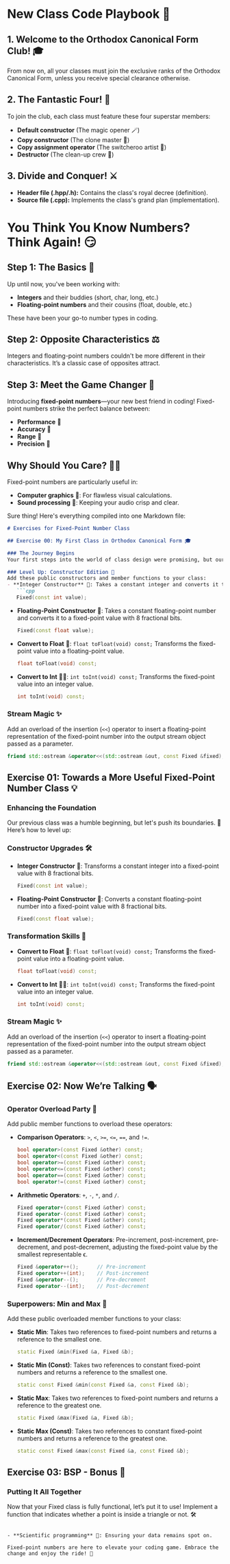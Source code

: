 # New Class Code Playbook 🎉

## 1. Welcome to the Orthodox Canonical Form Club! 🎓
From now on, all your classes must join the exclusive ranks of the Orthodox Canonical Form, unless you receive special clearance otherwise.

## 2. The Fantastic Four! 👑
To join the club, each class must feature these four superstar members:
- **Default constructor** (The magic opener 🪄)
- **Copy constructor** (The clone master 🧬)
- **Copy assignment operator** (The switcheroo artist 🔄)
- **Destructor** (The clean-up crew 🧹)

## 3. Divide and Conquer! ⚔️
- **Header file (.hpp/.h):** Contains the class's royal decree (definition).
- **Source file (.cpp):** Implements the class's grand plan (implementation).

# You Think You Know Numbers? Think Again! 😏

## Step 1: The Basics 🤔
Up until now, you've been working with:
- **Integers** and their buddies (short, char, long, etc.)
- **Floating-point numbers** and their cousins (float, double, etc.)

These have been your go-to number types in coding.

## Step 2: Opposite Characteristics ⚖️
Integers and floating-point numbers couldn't be more different in their characteristics. It’s a classic case of opposites attract.

## Step 3: Meet the Game Changer 🚀
Introducing **fixed-point numbers**—your new best friend in coding! Fixed-point numbers strike the perfect balance between:
- **Performance** 💨
- **Accuracy** 🎯
- **Range** 📏
- **Precision** 🔬

## Why Should You Care? 🤷‍♂️
Fixed-point numbers are particularly useful in:
- **Computer graphics** 🎨: For flawless visual calculations.
- **Sound processing** 🎵: Keeping your audio crisp and clear.


Sure thing! Here's everything compiled into one Markdown file:

```markdown
# Exercises for Fixed-Point Number Class

## Exercise 00: My First Class in Orthodox Canonical Form 🎓

### The Journey Begins
Your first steps into the world of class design were promising, but our class currently represents a grand total of... 0.0. 🥲 Time to spice things up! 🌶️

### Level Up: Constructor Edition 🚀
Add these public constructors and member functions to your class:
- **Integer Constructor** 🧮: Takes a constant integer and converts it to a fixed-point value with 8 fractional bits.
   ```cpp
   Fixed(const int value);
   ```
- **Floating-Point Constructor** 🌊: Takes a constant floating-point number and converts it to a fixed-point value with 8 fractional bits.
   ```cpp
   Fixed(const float value);
   ```
- **Convert to Float** 🧊: `float toFloat(void) const;` Transforms the fixed-point value into a floating-point value.
   ```cpp
   float toFloat(void) const;
   ```
- **Convert to Int** 🏃‍♂️: `int toInt(void) const;` Transforms the fixed-point value into an integer value.
   ```cpp
   int toInt(void) const;
   ```

### Stream Magic ✨
Add an overload of the insertion (`<<`) operator to insert a floating-point representation of the fixed-point number into the output stream object passed as a parameter.
   ```cpp
   friend std::ostream &operator<<(std::ostream &out, const Fixed &fixed);
   ```

## Exercise 01: Towards a More Useful Fixed-Point Number Class 💡

### Enhancing the Foundation
Our previous class was a humble beginning, but let's push its boundaries. 🌟 Here’s how to level up:

### Constructor Upgrades 🛠️
- **Integer Constructor** 🧮: Transforms a constant integer into a fixed-point value with 8 fractional bits.
   ```cpp
   Fixed(const int value);
   ```
- **Floating-Point Constructor** 🌊: Converts a constant floating-point number into a fixed-point value with 8 fractional bits.
   ```cpp
   Fixed(const float value);
   ```

### Transformation Skills 🔄
- **Convert to Float** 🧊: `float toFloat(void) const;` Transforms the fixed-point value into a floating-point value.
   ```cpp
   float toFloat(void) const;
   ```
- **Convert to Int** 🏃‍♂️: `int toInt(void) const;` Transforms the fixed-point value into an integer value.
   ```cpp
   int toInt(void) const;
   ```

### Stream Magic ✨
Add an overload of the insertion (`<<`) operator to insert a floating-point representation of the fixed-point number into the output stream object passed as a parameter.
   ```cpp
   friend std::ostream &operator<<(std::ostream &out, const Fixed &fixed);
   ```

## Exercise 02: Now We’re Talking 🗣️

### Operator Overload Party 🎉
Add public member functions to overload these operators:
- **Comparison Operators**: `>`, `<`, `>=`, `<=`, `==`, and `!=`.
   ```cpp
   bool operator>(const Fixed &other) const;
   bool operator<(const Fixed &other) const;
   bool operator>=(const Fixed &other) const;
   bool operator<=(const Fixed &other) const;
   bool operator==(const Fixed &other) const;
   bool operator!=(const Fixed &other) const;
   ```
- **Arithmetic Operators**: `+`, `-`, `*`, and `/`.
   ```cpp
   Fixed operator+(const Fixed &other) const;
   Fixed operator-(const Fixed &other) const;
   Fixed operator*(const Fixed &other) const;
   Fixed operator/(const Fixed &other) const;
   ```
- **Increment/Decrement Operators**: Pre-increment, post-increment, pre-decrement, and post-decrement, adjusting the fixed-point value by the smallest representable ϵ.
   ```cpp
   Fixed &operator++();      // Pre-increment
   Fixed operator++(int);    // Post-increment
   Fixed &operator--();      // Pre-decrement
   Fixed operator--(int);    // Post-decrement
   ```

### Superpowers: Min and Max 🏅
Add these public overloaded member functions to your class:
- **Static Min**: Takes two references to fixed-point numbers and returns a reference to the smallest one.
   ```cpp
   static Fixed &min(Fixed &a, Fixed &b);
   ```
- **Static Min (Const)**: Takes two references to constant fixed-point numbers and returns a reference to the smallest one.
   ```cpp
   static const Fixed &min(const Fixed &a, const Fixed &b);
   ```
- **Static Max**: Takes two references to fixed-point numbers and returns a reference to the greatest one.
   ```cpp
   static Fixed &max(Fixed &a, Fixed &b);
   ```
- **Static Max (Const)**: Takes two references to constant fixed-point numbers and returns a reference to the greatest one.
   ```cpp
   static const Fixed &max(const Fixed &a, const Fixed &b);
   ```

## Exercise 03: BSP - Bonus 🎁

### Putting It All Together
Now that your Fixed class is fully functional, let’s put it to use! Implement a function that indicates whether a point is inside a triangle or not. 🛠️
```

- **Scientific programming** 🔬: Ensuring your data remains spot on.

Fixed-point numbers are here to elevate your coding game. Embrace the change and enjoy the ride! 🎉
